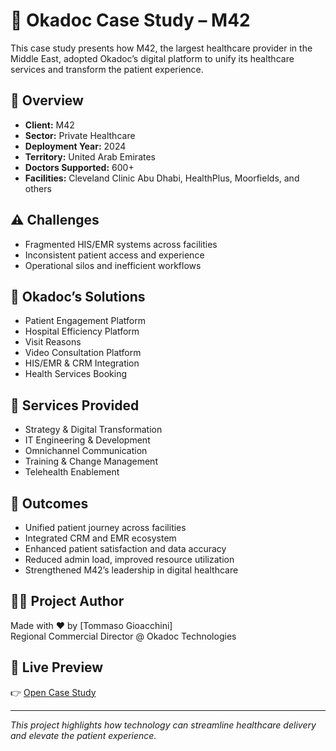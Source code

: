 # 🏥 Okadoc Case Study – M42

This case study presents how M42, the largest healthcare provider in the Middle East, adopted Okadoc’s digital platform to unify its healthcare services and transform the patient experience.

## 📌 Overview

- **Client:** M42
- **Sector:** Private Healthcare
- **Deployment Year:** 2024
- **Territory:** United Arab Emirates
- **Doctors Supported:** 600+
- **Facilities:** Cleveland Clinic Abu Dhabi, HealthPlus, Moorfields, and others

## ⚠️ Challenges

- Fragmented HIS/EMR systems across facilities  
- Inconsistent patient access and experience  
- Operational silos and inefficient workflows

## 🚀 Okadoc’s Solutions

- Patient Engagement Platform  
- Hospital Efficiency Platform  
- Visit Reasons  
- Video Consultation Platform  
- HIS/EMR & CRM Integration  
- Health Services Booking

## 🧩 Services Provided

- Strategy & Digital Transformation  
- IT Engineering & Development  
- Omnichannel Communication  
- Training & Change Management  
- Telehealth Enablement

## 🌟 Outcomes

- Unified patient journey across facilities  
- Integrated CRM and EMR ecosystem  
- Enhanced patient satisfaction and data accuracy  
- Reduced admin load, improved resource utilization  
- Strengthened M42’s leadership in digital healthcare

## 🧑‍💻 Project Author

Made with ❤️ by [Tommaso Gioacchini]  
Regional Commercial Director @ Okadoc Technologies

## 📄 Live Preview

👉 [Open Case Study](https://tommygio79.github.io/Business_Case_M42/)

---

_This project highlights how technology can streamline healthcare delivery and elevate the patient experience._

